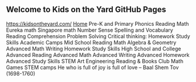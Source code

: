 ## Welcome to Kids on the Yard GitHub Pages

https://kidsontheyard.com/
[Home](https://kidsontheyard.com)
Pre-K and Primary
Phonics
Reading
Math
Eureka math
Singapore math
Number Sense
Spelling and Vocabulary
Reading Comprehension
Problem Solving
Critical thinking:
Homework
Study Skills
Academic Camps
Mid School
Reading
Math
Algebra & Geometry
Advanced Math
Writing
Homework
Study Skills
High School and College
Advanced Reading
Advanced Math
Advanced Writing
Advanced Homework
Advanced Study Skills
STEM
Art
Engineering
Reading & Books Club
Math Games
STEM camps
He who is full of joy is full of love – Baal Shem Tov (1698-1760)
